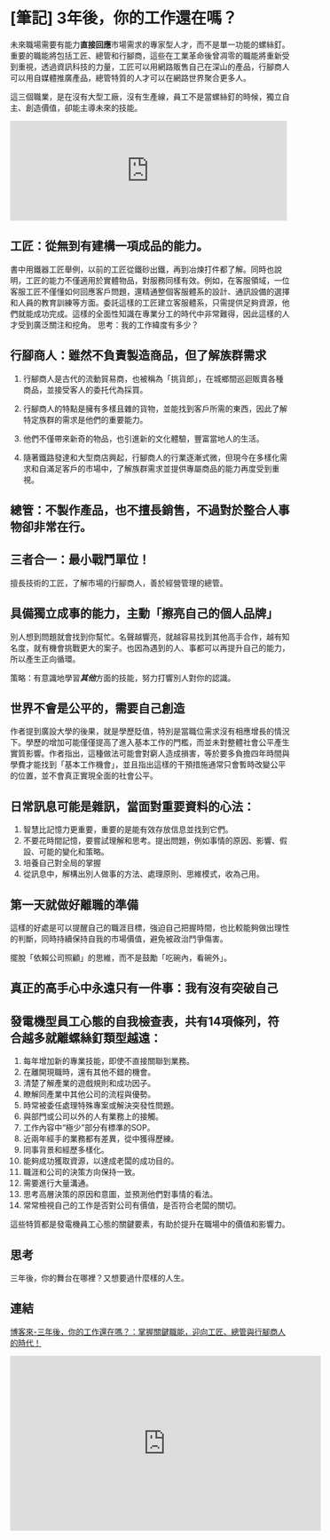 # [筆記] 3年後，你的工作還在嗎？



未來職場需要有能力**直接回應**市場需求的專家型人才，而不是單一功能的螺絲釘。重要的職能將包括工匠、總管和行腳商，這些在工業革命後曾凋零的職能將重新受到重視，透過資訊科技的力量，工匠可以用網路販售自己在深山的產品，行腳商人可以用自媒體推廣產品，總管特質的人才可以在網路世界聚合更多人。
<!--more-->
這三個職業，是在沒有大型工廠，沒有生產線，員工不是當螺絲釘的時候，獨立自主、創造價值，卻能主導未來的技能。

<iframe src="https://open.firstory.me/embed/story/clppgf7sx0atx01ts2o7x4bjh" height="180" width="99%" frameborder="0" scrolling="no"></iframe>

## 工匠：從無到有建構一項成品的能力。
書中用鐵器工匠舉例，以前的工匠從鐵砂出鐵，再到冶煉打件都了解。同時也說明，工匠的能力不僅適用於實體物品，對服務同樣有效。例如，在客服領域，一位客服工匠不僅懂如何回應客戶問題，還精通整個客服體系的設計、通訊設備的選擇和人員的教育訓練等方面。委託這樣的工匠建立客服體系，只需提供足夠資源，他們就能成功完成。這樣的全面性知識在專業分工的時代中非常難得，因此這樣的人才受到廣泛關注和挖角。
 思考：我的工作緯度有多少？

## 行腳商人：雖然不負責製造商品，但了解族群需求
1. 行腳商人是古代的流動貿易商，也被稱為「挑貨郎」，在城鄉間巡迴販賣各種商品，並接受客人的委托代為採買。

2. 行腳商人的特點是擁有多樣且雜的貨物，並能找到客戶所需的東西，因此了解特定族群的需求是他們的重要能力。

3. 他們不僅帶來新奇的物品，也引進新的文化體驗，豐富當地人的生活。

4. 隨著鐵路發達和大型商店興起，行腳商人的行業逐漸式微，但現今在多樣化需求和自滿足客戶的市場中，了解族群需求並提供專屬商品的能力再度受到重視。

## 總管：不製作產品，也不擅長銷售，不過對於整合人事物卻非常在行。

## 三者合一：最小戰鬥單位！
擅長技術的工匠，了解市場的行腳商人，善於經營管理的總管。

## 具備獨立成事的能力，主動「擦亮自己的個人品牌」
別人想到問題就會找到你幫忙。名聲越響亮，就越容易找到其他高手合作，越有知名度，就有機會挑戰更大的案子。也因為遇到的人、事都可以再提升自己的能力，所以產生正向循環。

策略：有意識地學習***其他***方面的技能，努力打響別人對你的認識。


## 世界不會是公平的，需要自己創造
作者提到廣設大學的後果，就是學歷貶值，特別是當職位需求沒有相應增長的情況下。學歷的增加可能僅僅提高了進入基本工作的門檻，而並未對整體社會公平產生實質影響。作者指出，這種做法可能會對窮人造成損害，等於要多負擔四年時間與學費才能找到「基本工作機會」，並且指出這樣的干預措施通常只會暫時改變公平的位置，並不會真正實現全面的社會公平。

## 日常訊息可能是雜訊，當面對重要資料的心法：
1. 智慧比記憶力更重要，重要的是能有效存放信息並找到它們。
2. 不要花時間記憶，要嘗試理解和思考。提出問題，例如事情的原因、影響、假設、可能的變化和策略。
3. 培養自己對全局的掌握
4. 從訊息中，解構出別人做事的方法、處理原則、思維模式，收為己用。

## 第一天就做好離職的準備
這樣的好處是可以提醒自己的職涯目標，強迫自己把握時間，也比較能夠做出理性的判斷，同時持續保持自我的市場價值，避免被政治鬥爭傷害。

擺脫「依賴公司照顧」的思維，而不是鼓勵「吃碗內，看碗外」。


## 真正的高手心中永遠只有一件事：我有沒有突破自己

## 發電機型員工心態的自我檢查表，共有14項條列，符合越多就離螺絲釘類型越遠：
1. 每年增加新的專業技能，即使不直接關聯到業務。
2. 在離開現職時，還有其他不錯的機會。
3. 清楚了解產業的遊戲規則和成功因子。
4. 瞭解同產業中其他公司的流程與優勢。
5. 時常被委任處理特殊專案或解決突發性問題。
6. 與部門或公司以外的人有業務上的接觸。
7. 工作內容中“極少”部分有標準的SOP。
8. 近兩年經手的業務都有差異，從中獲得歷練。
9. 同事背景和經歷多樣化。
10. 能夠成功獲取資源，以達成老闆的成功目的。
11. 職涯和公司的決策方向保持一致。
12. 需要進行大量溝通。
13. 思考高層決策的原因和意圖，並預測他們對事情的看法。
14. 常常檢視自己的工作是否對公司有價值，是否符合老闆的關切。

這些特質都是發電機員工心態的關鍵要素，有助於提升在職場中的價值和影響力。

## 思考
三年後，你的舞台在哪裡？又想要過什麼樣的人生。

## 連結
[博客來-三年後，你的工作還在嗎？：掌握關鍵職能，迎向工匠、總管與行腳商人的時代！](https://www.books.com.tw/products/0010641668)

<iframe width="560" height="315" src="https://www.youtube.com/embed/6ltiBkXEnks?si=OJ1ff2khAf3wurgt" title="YouTube video player" frameborder="0" allow="accelerometer; autoplay; clipboard-write; encrypted-media; gyroscope; picture-in-picture; web-share" allowfullscreen></iframe>
